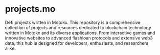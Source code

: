 # projects.mo
Defi projects written in Motoko.
This repository is a comprehensive collection of projects and resources dedicated to blockchain technology written in Motoko and its diverse applications. From interactive games and innovative websites to advanced flashloan protocols and extensive web3 data, this hub is designed for developers, enthusiasts, and researchers alike.
